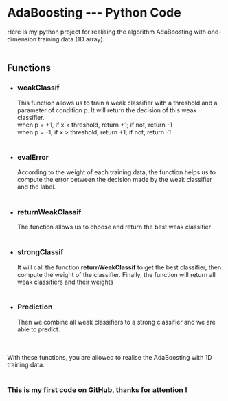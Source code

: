 # AdaBoosting --- Python Code
Here is my python project for realising the algorithm AdaBoosting with one-dimension training data (1D array).<br>
<br>
## Functions<br>
- ### weakClassif
    This function allows us to train a weak classifier with a threshold and a parameter of condition p. It will return the decision of this weak classifier.<br>
    when p = +1, if x < threshold, return +1; if not, return -1 <br>
    when p = -1, if x > threshold, return +1; if not, return -1 <br>
    <br>
- ### evalError
    According to the weight of each training data, the function helps us to compute the error between the decision made by the weak classifier and the label.<br>
    <br>
- ### returnWeakClassif
    The function allows us to choose and return the best weak classifier<br><br>
- ### strongClassif
    It will call the function **returnWeakClassif** to get the best classifier, then compute the weight of the classifier. Finally, the function will return all weak classifiers and their weights<br><br>
 - ### Prediction 
    Then we combine all weak classifiers to a strong classifier and we are able to predict. <br><br><br>
   
With these functions, you are allowed to realise the AdaBoosting with 1D training data.<br>
<br>
### This is my first code on GitHub, thanks for attention !